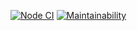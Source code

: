 [![Node CI](https://github.com/Bonamente/frontend-project-lvl1/workflows/Node%20CI/badge.svg)](https://github.com/Bonamente/frontend-project-lvl1/actions)
[![Maintainability](https://api.codeclimate.com/v1/badges/a99a88d28ad37a79dbf6/maintainability)](https://codeclimate.com/github/codeclimate/codeclimate/maintainability)
